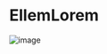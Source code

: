 # EllemLorem

![image](https://github.com/gustavocodigo/EllemLorem/assets/108258194/46af6dae-2ae0-427c-9d87-d7bf96e94f18)
